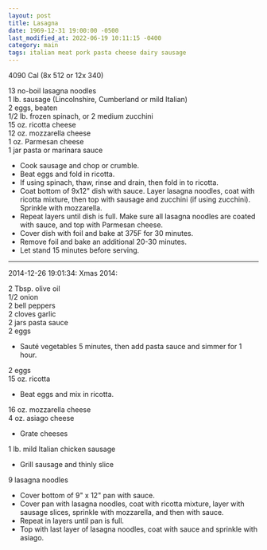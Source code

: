 ```yaml
---
layout: post
title: Lasagna
date: 1969-12-31 19:00:00 -0500
last_modified_at: 2022-06-19 10:11:15 -0400
category: main
tags: italian meat pork pasta cheese dairy sausage
---
```

4090 Cal (8x 512 or 12x 340)
  
13 no-boil lasagna noodles  
1 lb. sausage (Lincolnshire, Cumberland or mild Italian)  
2 eggs, beaten  
1/2 lb. frozen spinach, or 2 medium zucchini  
15 oz. ricotta cheese  
12 oz. mozzarella cheese  
1 oz. Parmesan cheese  
1 jar pasta or marinara sauce  

 * Cook sausage and chop or crumble.
 * Beat eggs and fold in ricotta.
 * If using spinach, thaw, rinse and drain, then fold in to ricotta.
 * Coat bottom of 9x12" dish with sauce. Layer lasagna noodles, coat with ricotta mixture, then top with sausage and zucchini (if using zucchini).  Sprinkle with mozzarella.
 * Repeat layers until dish is full. Make sure all lasagna noodles are coated with sauce, and top with Parmesan cheese.
 * Cover dish with foil and bake at 375F for 30 minutes.
 * Remove foil and bake an additional 20-30 minutes.
 * Let stand 15 minutes before serving.

---

2014-12-26 19:01:34: Xmas 2014:

2 Tbsp. olive oil  
1/2 onion  
2 bell peppers  
2 cloves garlic  
2 jars pasta sauce  
2 eggs
* Sauté vegetables 5 minutes, then add pasta sauce and simmer for 1 hour.

2 eggs  
15 oz. ricotta
* Beat eggs and mix in ricotta.

16 oz. mozzarella cheese  
4 oz. asiago cheese
* Grate cheeses

1 lb. mild Italian chicken sausage
* Grill sausage and thinly slice

9 lasagna noodles
* Cover bottom of 9" x 12" pan with sauce.
* Cover pan with lasagna noodles, coat with ricotta mixture, layer with sausage slices, sprinkle with mozzarella, and then with sauce.
* Repeat in layers until pan is full.
* Top with last layer of lasagna noodles, coat with sauce and sprinkle with asiago.
